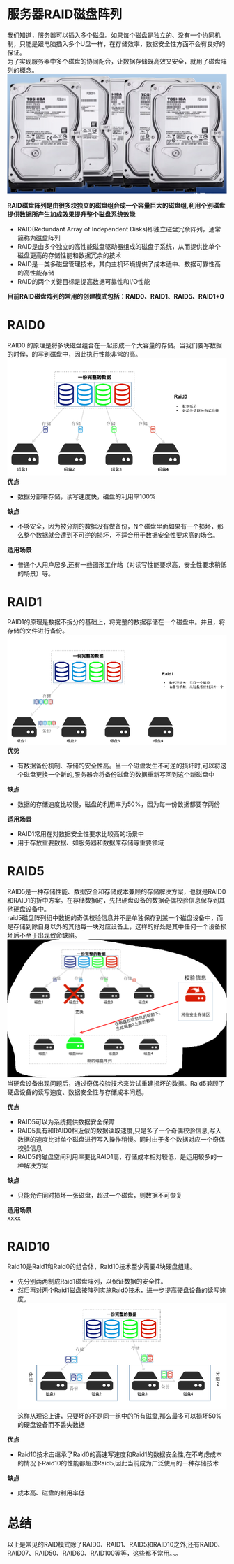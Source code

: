 # 服务器RAID磁盘阵列
我们知道，服务器可以插入多个磁盘。如果每个磁盘是独立的、没有一个协同机制，只能是跟电脑插入多个U盘一样，在存储效率，数据安全性方面不会有良好的保证。  
为了实现服务器中多个磁盘的协同配合，让数据存储既高效又安全，就用了磁盘阵列的概念。  
![xx](pic/1.png)  

**RAID磁盘阵列是由很多块独立的磁盘组合成一个容量巨大的磁盘组,利用个别磁盘提供数据所产生加成效果提升整个磁盘系统效能**    
  - RAID(Redundant Array of Independent Disks)即独立磁盘冗余阵列，通常简称为磁盘阵列  
  - RAID是由多个独立的高性能磁盘驱动器组成的磁盘子系统，从而提供比单个磁盘更高的存储性能和数据冗余的技术  
  - RAID是一类多磁盘管理技术，其向主机环境提供了成本适中、数据可靠性高的高性能存储  
  - RAID的两个关键目标是提高数据可靠性和I/O性能  


**目前RAID磁盘阵列的常用的创建模式包括：RAID0、RAID1、RAID5、RAID1+0**

# RAID0
RAID0 的原理是将多块磁盘组合在一起形成一个大容量的存储。当我们要写数据的时候，的写到磁盘中，因此执行性能非常的高。  
![xx](pic/2.png)  
**优点**  
  * 数据分部署存储，读写速度快，磁盘的利用率100%

**缺点**  
  * 不够安全，因为被分割的数据没有做备份，N个磁盘里面如果有一个损坏，那么整个数据就会遭到不可逆的损坏，不适合用于数据安全性要求高的场合。  

**适用场景**   
  * 普通个人用户居多,还有一些图形工作站（对读写性能要求高，安全性要求稍低的场景）等。  

# RAID1
RAID1的原理是数据不拆分的基础上，将完整的数据存储在一个磁盘中。并且，将存储的文件进行备份。  
![xx](pic/3.png)  
**优势**  
  * 有数据备份机制、存储的安全性高。当一个磁盘发生不可逆的损坏时,可以将这个磁盘更换一个新的,服务器会将备份磁盘的数据重新写回到这个新磁盘中  

**缺点**  
  * 数据的存储速度比较慢，磁盘的利用率为50%，因为每一份数据都要存两份

**适用场景**  
  * RAID1常用在对数据安全性要求比较高的场景中
  * 用于存放重要数据、如服务器和数据库存储等重要领域

# RAID5
RAID5是一种存储性能、数据安全和存储成本兼顾的存储解决方案，也就是RAID0和RAID1的折中方案。在存储数据时，先把硬盘设备的数据奇偶校验信息保存到其他硬盘设备中。  
raid5磁盘阵列组中数据的奇偶校验信息并不是单独保存到某一个磁盘设备中，而是存储到除自身以外的其他每一块对应设备上，这样的好处是其中任何一个设备损坏后不至于出现致命缺陷。  
![xx](pic/4.png) 
当硬盘设备出现问题后，通过奇偶校验技术来尝试重建损坏的数据。Raid5兼顾了硬盘设备的读写速度、数据安全性与存储成本问题。  

**优点**  
  * RAID5可以为系统提供数据安全保障 
  * RAID5具有和RAID0相近似的数据读取速度,只是多了一个奇偶校验信息,写入数据的速度比对单个磁盘进行写入操作稍慢。同时由于多个数据对应一个奇偶校验信息 
  * RAID5的磁盘空间利用率要比RAID1高，存储成本相对较低，是运用较多的一种解决方案 

**缺点**  
  * 只能允许同时损坏一张磁盘，超过一个磁盘，则数据不可恢复  

**适用场景**  
  xxxx

# RAID10
Raid10是Raid1和Raid0的组合体，Raid10技术至少需要4块硬盘组建。
-  先分别两两制成Raid1磁盘阵列，以保证数据的安全性。
-  然后再对两个Raid1磁盘按阵列实施Raid0技术，进一步提高硬盘设备的读写速度。  
![xx](pic/5.png)
这样从理论上讲，只要坏的不是同一组中的所有磁盘,那么最多可以损坏50%的硬盘设备而不丢失数据  

**优点**  
  * Raid10技术击继承了Raid0的高速写速度和Raid1的数据安全性,在不考虑成本的情况下Raid10的性能都超过Raid5,因此当前成为广泛使用的一种存储技术  

**缺点**  
  * 成本高、磁盘的利用率低  

# 总结
以上是常见的RAID模式除了RAID0、RAID1、RAID5和RAID10之外;还有RAID6、RAID07、RAID50、RAID60、RAID100等等，这些都不常用。。。  

